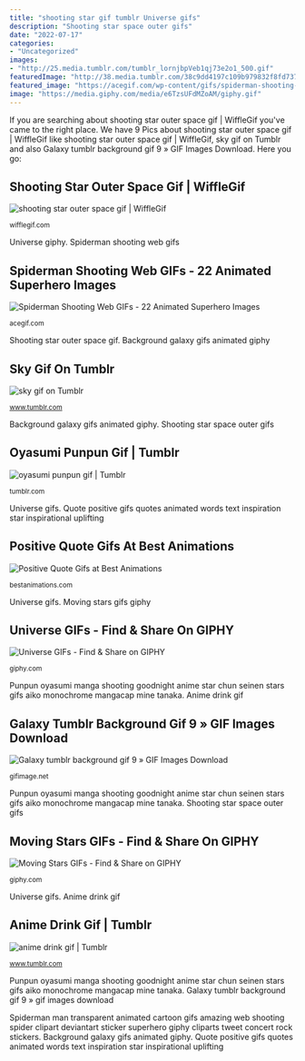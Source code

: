 ```yaml
---
title: "shooting star gif tumblr Universe gifs"
description: "Shooting star space outer gifs"
date: "2022-07-17"
categories:
- "Uncategorized"
images:
- "http://25.media.tumblr.com/tumblr_lornjbpVeb1qj73e2o1_500.gif"
featuredImage: "http://38.media.tumblr.com/38c9dd4197c109b979832f8fd7374b6a/tumblr_mx55waud3A1smngk4o1_500.gif"
featured_image: "https://acegif.com/wp-content/gifs/spiderman-shooting-web-21.gif"
image: "https://media.giphy.com/media/e6TzsUFdMZoAM/giphy.gif"
---
```


If you are searching about shooting star outer space gif | WiffleGif you've came to the right place. We have 9 Pics about shooting star outer space gif | WiffleGif like shooting star outer space gif | WiffleGif, sky gif on Tumblr and also Galaxy tumblr background gif 9 » GIF Images Download. Here you go:

## Shooting Star Outer Space Gif | WiffleGif

![shooting star outer space gif | WiffleGif](http://25.media.tumblr.com/tumblr_lornjbpVeb1qj73e2o1_500.gif "Sky gif on tumblr")

<small>wifflegif.com</small>

Universe giphy. Spiderman shooting web gifs

## Spiderman Shooting Web GIFs - 22 Animated Superhero Images

![Spiderman Shooting Web GIFs - 22 Animated Superhero Images](https://acegif.com/wp-content/gifs/spiderman-shooting-web-21.gif "Sky gif on tumblr")

<small>acegif.com</small>

Shooting star outer space gif. Background galaxy gifs animated giphy

## Sky Gif On Tumblr

![sky gif on Tumblr](http://24.media.tumblr.com/tumblr_lxy3zkAIX71r3c2c1o1_500.gif "Sky starry")

<small>www.tumblr.com</small>

Background galaxy gifs animated giphy. Shooting star space outer gifs

## Oyasumi Punpun Gif | Tumblr

![oyasumi punpun gif | Tumblr](http://38.media.tumblr.com/38c9dd4197c109b979832f8fd7374b6a/tumblr_mx55waud3A1smngk4o1_500.gif "Positive quote gifs at best animations")

<small>tumblr.com</small>

Universe gifs. Quote positive gifs quotes animated words text inspiration star inspirational uplifting

## Positive Quote Gifs At Best Animations

![Positive Quote Gifs at Best Animations](http://bestanimations.com/Text/upliftingquotes/make-a-wish-shooting-star-positive-quote-gif.gif "Shooting star outer space gif")

<small>bestanimations.com</small>

Universe gifs. Moving stars gifs giphy

## Universe GIFs - Find &amp; Share On GIPHY

![Universe GIFs - Find &amp; Share on GIPHY](https://media.giphy.com/media/24C2paIV0IBEY/giphy.gif "Background galaxy gifs animated giphy")

<small>giphy.com</small>

Punpun oyasumi manga shooting goodnight anime star chun seinen stars gifs aiko monochrome mangacap mine tanaka. Anime drink gif

## Galaxy Tumblr Background Gif 9 » GIF Images Download

![Galaxy tumblr background gif 9 » GIF Images Download](https://gifimage.net/wp-content/uploads/2017/11/galaxy-tumblr-background-gif-9.gif "Sky starry")

<small>gifimage.net</small>

Punpun oyasumi manga shooting goodnight anime star chun seinen stars gifs aiko monochrome mangacap mine tanaka. Shooting star space outer gifs

## Moving Stars GIFs - Find &amp; Share On GIPHY

![Moving Stars GIFs - Find &amp; Share on GIPHY](https://media.giphy.com/media/e6TzsUFdMZoAM/giphy.gif "Quote positive gifs quotes animated words text inspiration star inspirational uplifting")

<small>giphy.com</small>

Universe gifs. Anime drink gif

## Anime Drink Gif | Tumblr

![anime drink gif | Tumblr](https://64.media.tumblr.com/a18181f2c7fb14bcfb82ad7cb6b2c674/tumblr_pn69rhPzBW1xo6mb4o1_500.gifv "Sky gif on tumblr")

<small>www.tumblr.com</small>

Punpun oyasumi manga shooting goodnight anime star chun seinen stars gifs aiko monochrome mangacap mine tanaka. Galaxy tumblr background gif 9 » gif images download

Spiderman man transparent animated cartoon gifs amazing web shooting spider clipart deviantart sticker superhero giphy cliparts tweet concert rock stickers. Background galaxy gifs animated giphy. Quote positive gifs quotes animated words text inspiration star inspirational uplifting
